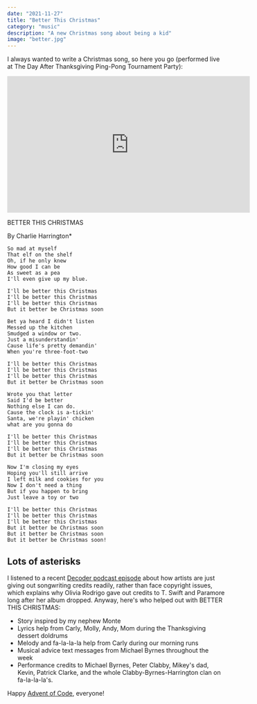 ```yaml
---
date: "2021-11-27"
title: "Better This Christmas"
category: "music"
description: "A new Christmas song about being a kid"
image: "better.jpg"
---
```


I always wanted to write a Christmas song, so here you go (performed live at The Day After Thanksgiving Ping-Pong Tournament Party):

<iframe width="560" height="315" src="https://www.youtube.com/embed/7kyNf14Zdno" title="YouTube video player" frameborder="0" allow="accelerometer; autoplay; clipboard-write; encrypted-media; gyroscope; picture-in-picture" allowfullscreen></iframe>

BETTER THIS CHRISTMAS

By Charlie Harrington*

```
So mad at myself
That elf on the shelf
Oh, if he only knew
How good I can be
As sweet as a pea
I'll even give up my blue.

I'll be better this Christmas
I'll be better this Christmas
I'll be better this Christmas
But it better be Christmas soon

Bet ya heard I didn't listen
Messed up the kitchen
Smudged a window or two.
Just a misunderstandin'
Cause life's pretty demandin'
When you're three-foot-two

I'll be better this Christmas
I'll be better this Christmas
I'll be better this Christmas
But it better be Christmas soon

Wrote you that letter
Said I'd be better
Nothing else I can do.
Cause the clock is a-tickin'
Santa, we're playin' chicken
what are you gonna do

I'll be better this Christmas
I'll be better this Christmas
I'll be better this Christmas
But it better be Christmas soon

Now I'm closing my eyes
Hoping you'll still arrive
I left milk and cookies for you
Now I don't need a thing
But if you happen to bring
Just leave a toy or two

I'll be better this Christmas
I'll be better this Christmas
I'll be better this Christmas
But it better be Christmas soon
But it better be Christmas soon
But it better be Christmas soon!
```

## Lots of asterisks 

I listened to a recent [Decoder podcast episode](https://podcasts.apple.com/sk/podcast/its-brutal-out-here-olivia-rodrigo-and-how-the/id1011668648?i=1000535402390) about how artists are just giving out songwriting credits readily, rather than face copyright issues, which explains why Olivia Rodrigo gave out credits to T. Swift and Paramore long after her album dropped. Anyway, here's who helped out with BETTER THIS CHRISTMAS:

* Story inspired by my nephew Monte
* Lyrics help from Carly, Molly, Andy, Mom during the Thanksgiving dessert doldrums
* Melody and fa-la-la-la help from Carly during our morning runs
* Musical advice text messages from Michael Byrnes throughout the week
* Performance credits to Michael Byrnes, Peter Clabby, Mikey's dad, Kevin, Patrick Clarke, and the whole Clabby-Byrnes-Harrington clan on fa-la-la-la's.

Happy [Advent of Code](https://adventofcode.com/), everyone!